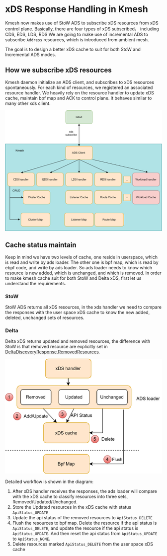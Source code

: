 # xDS Response Handling in Kmesh

Kmesh now makes use of StoW ADS to subscribe xDS resources from xDS control plane. Basically, there are four types of xDS subscribed， including CDS, EDS, LDS, RDS
We are going to make use of incremental ADS to subscribe `Address` resources, which is introduced from ambient mesh.

The goal is to design a better xDS cache to suit for both StoW and Incremental ADS modes.

## How we subscribe xDS resources

Kmesh daemon initialize an ADS client, and subscribes to xDS resources spontaneously. For each kind of resources, we registered an associated resource handler.
We heavily rely on the resource handler to update xDS cache, maintain bpf map and ACK to control plane. It behaves similar to many other xds client.

![](./pics/xds.svg)

## Cache status maintain

Keep in mind we have two levels of cache, one reside in userspace, which is read and write by ads loader.
The other one is bpf map, which is read by ebpf code, and write by ads loader. So ads loader needs to know which resource is new added, which is unchanged, and which is removed.
In order to make kmesh cache suit for both StoW and Delta xDS, first let us understand the requirements.


### StoW

StoW ADS returns all xDS resources, in the xds handler we need to compare the responses with the user space xDS cache to know the new added, deleted, unchanged sets of resources.

### Delta

Delta xDS returns updated and removed resources, the difference with StoW is that removed resource are explicitly set in [DeltaDiscoveryResponse.RemovedResources](https://www.envoyproxy.io/docs/envoy/latest/api-v3/service/discovery/v3/discovery.proto#envoy-v3-api-msg-service-discovery-v3-deltadiscoveryresponse).

![](./pics/xds_cache.svg)

Detailed workflow is shown in the diagram:
1. After xDS handler receives the responses, the ads loader will compare with the xDS cache to classify resources into three sets, Removed/Updated/Unchanged.
2. Store the Updated resources in the xDS cache with status `ApiStatus_UPDATE`
3. Update the api status of the removed resources to `ApiStatus_DELETE`
4. Flush the resources to bpf map. Delete the resource if the api status is `ApiStatus_DELETE`, and update the resource if the api status is `ApiStatus_UPDATE`. And then reset the api status from `ApiStatus_UPDATE` to `ApiStatus_NONE`.
5. Delete resources marked `ApiStatus_DELETE` from the user space xDS cache



